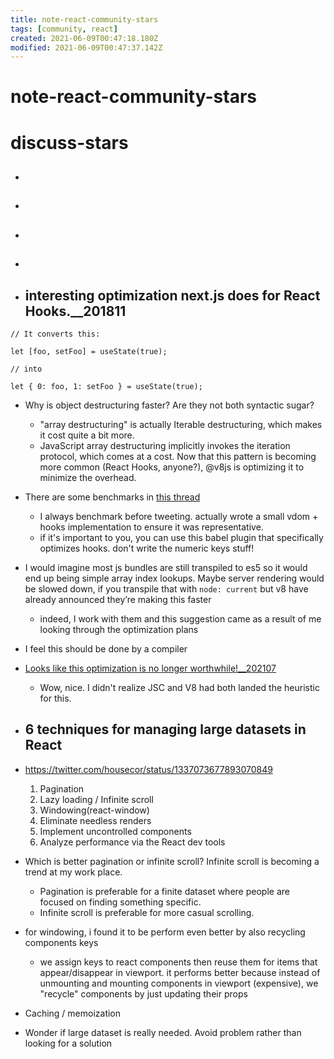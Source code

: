 ```yaml
---
title: note-react-community-stars
tags: [community, react]
created: 2021-06-09T00:47:18.180Z
modified: 2021-06-09T00:47:37.142Z
---
```


# note-react-community-stars

# discuss-stars

- ## 

- ## 

- ## 

- ## 

- ## interesting optimization next.js does for React Hooks.__201811

```JS
// It converts this:

let [foo, setFoo] = useState(true);

// into

let { 0: foo, 1: setFoo } = useState(true);
```

- Why is object destructuring faster? Are they not both syntactic sugar?
  - "array destructuring" is actually Iterable destructuring, which makes it cost quite a bit more.
  - JavaScript array destructuring implicitly invokes the iteration protocol, which comes at a cost. Now that this pattern is becoming more common (React Hooks, anyone?), @v8js is optimizing it to minimize the overhead.
- There are some benchmarks in [this thread](https://twitter.com/_developit/status/1057636803354648582)
  - I always benchmark before tweeting. actually wrote a small vdom + hooks implementation to ensure it was representative.
  - if it's important to you, you can use this babel plugin that specifically optimizes hooks. don't write the numeric keys stuff!
- I would imagine most js bundles are still transpiled to es5 so it would end up being simple array index lookups. Maybe server rendering would be slowed down, if you transpile that with `node: current` but v8 have already announced they’re making this faster
  - indeed, I work with them and this suggestion came as a result of me looking through the optimization plans
- I feel this should be done by a compiler

- [Looks like this optimization is no longer worthwhile!__202107](https://twitter.com/jarredsumner/status/1420814310868013058)
  - Wow, nice. I didn't realize JSC and V8 had both landed the heuristic for this.

- ## 6 techniques for managing large datasets in React
- https://twitter.com/housecor/status/1337073677893070849
  1. Pagination
  2. Lazy loading / Infinite scroll
  3. Windowing(react-window)
  4. Eliminate needless renders
  5. Implement uncontrolled components
  6. Analyze performance via the React dev tools
- Which is better pagination or infinite scroll? Infinite scroll is becoming a trend at my work place.
  - Pagination is preferable for a finite dataset where people are focused on finding something specific. 
  - Infinite scroll is preferable for more casual scrolling.
- for windowing, i found it to be perform even better by also recycling components keys
  - we assign keys to react components then reuse them for items that appear/disappear in viewport. it performs better because instead of unmounting and mounting components in viewport (expensive), we "recycle" components by just updating their props
- Caching / memoization
- Wonder if large dataset is really needed. Avoid problem rather than looking for a solution 
